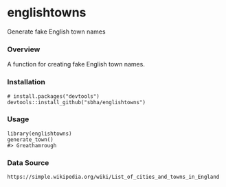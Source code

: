 # englishtowns
Generate fake English town names

### Overview
A function for creating fake English town names.

### Installation
``` 
# install.packages("devtools")
devtools::install_github("sbha/englishtowns")
```

### Usage
```
library(englishtowns)
generate_town()
#> Greathamrough
```

### Data Source
```
https://simple.wikipedia.org/wiki/List_of_cities_and_towns_in_England
```